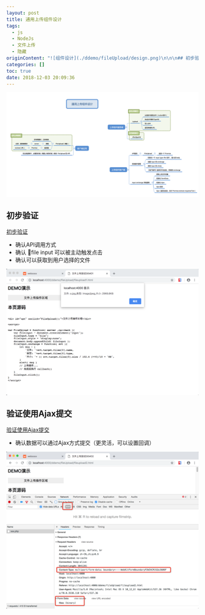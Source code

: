 ```yaml
---
layout: post
title: 通用上传组件设计
tags:
  - js
  - NodeJs
  - 文件上传
  - 隐藏
originContent: "![组件设计](./ddemo/fileUpload/design.png)\n\n\n## 初步验证\n\n[初步验证](./ddemo/fileUpload/fileupload1.html)\n\n- 确认API调用方式\n- 确认 \bfile input 可以被主动触发点击\n- 确认可以获取到用户选择的文件\n\n\n![初步验证](./ddemo/fileUpload/fileupload1.png)\n\n\n## 验证使用Ajax提交\n\n[验证使用Ajax提交](/ddemo/fileUpload/fileupload2.html)\n\n- 确认数据可以通过Ajax方式提交（更灵活，可以设置回调）\n\n![验证使用Ajax提交](/ddemo/fileUpload/fileupload2.png)"
categories: []
toc: true
date: 2018-12-03 20:09:36
---
```


![组件设计](./ddemo/fileUpload/design.png)


## 初步验证

[初步验证](./ddemo/fileUpload/fileupload1.html)

- 确认API调用方式
- 确认 file input 可以被主动触发点击
- 确认可以获取到用户选择的文件


![初步验证](./ddemo/fileUpload/fileupload1.png)


## 验证使用Ajax提交

[验证使用Ajax提交](/ddemo/fileUpload/fileupload2.html)

- 确认数据可以通过Ajax方式提交（更灵活，可以设置回调）

![验证使用Ajax提交](/ddemo/fileUpload/fileupload2.png)